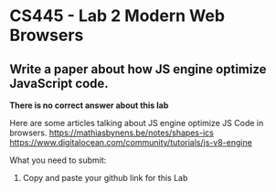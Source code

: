 # CS445 - Lab 2 Modern Web Browsers

## Write a paper about how JS engine optimize JavaScript code.
**There is no correct answer about this lab**

Here are some articles talking about JS engine optimize JS Code in browsers.
https://mathiasbynens.be/notes/shapes-ics
https://www.digitalocean.com/community/tutorials/js-v8-engine

 

What you need to submit:
1. Copy and paste your github link for this Lab